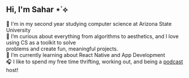 ## Hi, I'm Sahar ⋆˙⟡ 
🌟 I'm in my second year studying computer science at Arizona State University <br/> 
🍵 I’m curious about everything from algorithms to aesthetics, and I love using CS as a toolkit to solve <br/> problems and create fun, meaningful projects. <br/> 
🌷 I’m currently learning about React Native and App Development <br/> 
🎧 I like to spend my free time thrifting, working out, and being a [podcast](https://redcircle.com/shows/the-bookish-besties) host! <br/>
<!--
**1saharabid/1saharabid** is a ✨ _special_ ✨ repository because its `README.md` (this file) appears on your GitHub profile.

Here are some ideas to get you started:

- 🔭 I’m currently working on ...
- 🌱 I’m currently learning ...
- 👯 I’m looking to collaborate on ...
- 🤔 I’m looking for help with ...
- 💬 Ask me about ...
- 📫 How to reach me: ...
- 😄 Pronouns: ...
- ⚡ Fun fact: ...
-->

